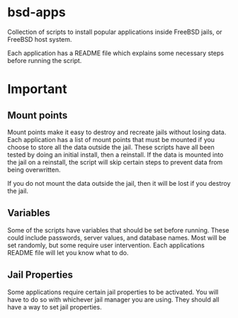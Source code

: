 # bsd-apps
Collection of scripts to install popular applications inside FreeBSD jails, or FreeBSD host system.

Each application has a README file which explains some necessary steps before running the script.

# Important

## Mount points

Mount points make it easy to destroy and recreate jails without losing data. Each application has a list of mount points that must be mounted if you choose to store all the data outside the jail. These scripts have all been tested by doing an initial install, then a reinstall. If the data is mounted into the jail on a reinstall, the script will skip certain steps to prevent data from being overwritten.

If you do not mount the data outside the jail, then it will be lost if you destroy the jail.

## Variables

Some of the scripts have variables that should be set before running. These could include passwords, server values, and database names. Most will be set randomly, but some require user intervention. Each applications README file will let you know what to do.

## Jail Properties

Some applications require certain jail properties to be activated. You will have to do so with whichever jail manager you are using. They should all have a way to set jail properties.
